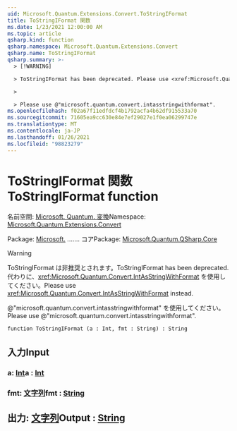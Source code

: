 ```yaml
---
uid: Microsoft.Quantum.Extensions.Convert.ToStringIFormat
title: ToStringIFormat 関数
ms.date: 1/23/2021 12:00:00 AM
ms.topic: article
qsharp.kind: function
qsharp.namespace: Microsoft.Quantum.Extensions.Convert
qsharp.name: ToStringIFormat
qsharp.summary: >-
  > [!WARNING]

  > ToStringIFormat has been deprecated. Please use <xref:Microsoft.Quantum.Convert.IntAsStringWithFormat> instead.

  >

  > Please use @"microsoft.quantum.convert.intasstringwithformat".
ms.openlocfilehash: f02a67f11edfdcf4b1792acfa4b62df915533a70
ms.sourcegitcommit: 71605ea9cc630e84e7ef29027e1f0ea06299747e
ms.translationtype: MT
ms.contentlocale: ja-JP
ms.lasthandoff: 01/26/2021
ms.locfileid: "98823279"
---
```

# <a name="tostringiformat-function"></a><span data-ttu-id="21b90-102">ToStringIFormat 関数</span><span class="sxs-lookup"><span data-stu-id="21b90-102">ToStringIFormat function</span></span>

<span data-ttu-id="21b90-103">名前空間: [Microsoft. Quantum. 変換](xref:Microsoft.Quantum.Extensions.Convert)</span><span class="sxs-lookup"><span data-stu-id="21b90-103">Namespace: [Microsoft.Quantum.Extensions.Convert](xref:Microsoft.Quantum.Extensions.Convert)</span></span>

<span data-ttu-id="21b90-104">Package: [Microsoft.](https://nuget.org/packages/Microsoft.Quantum.QSharp.Core) ....... コア</span><span class="sxs-lookup"><span data-stu-id="21b90-104">Package: [Microsoft.Quantum.QSharp.Core](https://nuget.org/packages/Microsoft.Quantum.QSharp.Core)</span></span>


> [!WARNING]
> <span data-ttu-id="21b90-105">ToStringIFormat は非推奨とされます。</span><span class="sxs-lookup"><span data-stu-id="21b90-105">ToStringIFormat has been deprecated.</span></span> <span data-ttu-id="21b90-106">代わりに、<xref:Microsoft.Quantum.Convert.IntAsStringWithFormat> を使用してください。</span><span class="sxs-lookup"><span data-stu-id="21b90-106">Please use <xref:Microsoft.Quantum.Convert.IntAsStringWithFormat> instead.</span></span>
>
> <span data-ttu-id="21b90-107">@"microsoft.quantum.convert.intasstringwithformat" を使用してください。</span><span class="sxs-lookup"><span data-stu-id="21b90-107">Please use @"microsoft.quantum.convert.intasstringwithformat".</span></span>



```qsharp
function ToStringIFormat (a : Int, fmt : String) : String
```


## <a name="input"></a><span data-ttu-id="21b90-108">入力</span><span class="sxs-lookup"><span data-stu-id="21b90-108">Input</span></span>

### <a name="a--int"></a><span data-ttu-id="21b90-109">a: [Int](xref:microsoft.quantum.lang-ref.int)</span><span class="sxs-lookup"><span data-stu-id="21b90-109">a : [Int](xref:microsoft.quantum.lang-ref.int)</span></span>




### <a name="fmt--string"></a><span data-ttu-id="21b90-110">fmt: [文字列](xref:microsoft.quantum.lang-ref.string)</span><span class="sxs-lookup"><span data-stu-id="21b90-110">fmt : [String](xref:microsoft.quantum.lang-ref.string)</span></span>





## <a name="output--string"></a><span data-ttu-id="21b90-111">出力: [文字列](xref:microsoft.quantum.lang-ref.string)</span><span class="sxs-lookup"><span data-stu-id="21b90-111">Output : [String](xref:microsoft.quantum.lang-ref.string)</span></span>

